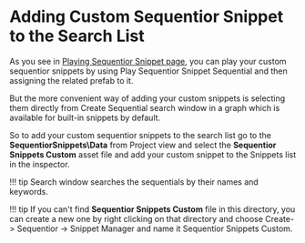 # Adding Custom Sequentior Snippet to the Search List

As you see in [Playing Sequentior Snippet page](playsequentiorsnippet.md), you can play your custom sequentior snippets by using Play Sequentior Snippet Sequential and then assigning the related prefab to it.

But the more convenient way of adding your custom snippets is selecting them directly from Create Sequential search window in a graph which is available for built-in snippets by default.

So to add your custom sequentior snippets to the search list go to the __SequentiorSnippets\Data__ from Project view and select the __Sequentior Snippets Custom__ asset file and add your custom snippet to the Snippets list in the inspector. 

!!! tip
    Search window searches the sequentials by their names and keywords.

!!! tip
    If you can't find __Sequentior Snippets Custom__ file in this directory, you can create a new one by right clicking on that directory and choose Create-> Sequentior -> Snippet Manager and name it Sequentior Snippets Custom.